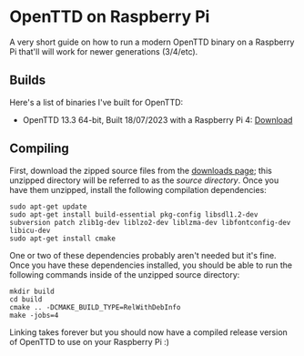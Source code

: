 # OpenTTD on Raspberry Pi

A very short guide on how to run a modern OpenTTD binary on a Raspberry Pi that'll will work for newer generations (3/4/etc).

## Builds

Here's a list of binaries I've built for OpenTTD:

- OpenTTD 13.3 64-bit, Built 18/07/2023 with a Raspberry Pi 4: [Download]() 

## Compiling

First, download the zipped source files from the [downloads page](https://www.openttd.org/downloads/openttd-releases/latest); this unzipped directory will be referred to as the *source directory*. Once you have them unzipped, install the following compilation dependencies:

```shell
sudo apt-get update
sudo apt-get install build-essential pkg-config libsdl1.2-dev subversion patch zlib1g-dev liblzo2-dev liblzma-dev libfontconfig-dev libicu-dev
sudo apt-get install cmake
```

One or two of these dependencies probably aren't needed but it's fine. Once you have these dependencies installed, you should be able to run the following commands inside of the unzipped source directory:

```shell
mkdir build
cd build
cmake .. -DCMAKE_BUILD_TYPE=RelWithDebInfo
make -jobs=4
```

Linking takes forever but you should now have a compiled release version of OpenTTD to use on your Raspberry Pi :)
